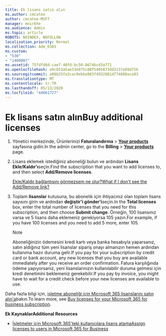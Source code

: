 ```yaml
---
title: Ek lisans satın alın
ms.author: cmcatee
author: cmcatee-MSFT
manager: mnirkhe
ms.audience: Admin
ms.topic: article
ROBOTS: NOINDEX, NOFOLLOW
localization_priority: Normal
ms.collection: Adm_O365
ms.custom:
- "530"
- "1400007"
ms.assetid: 75fdfd6d-cae7-40fd-bc50-8674bcd3a771
ms.openlocfilehash: a9cb53a5ae33e075c00f5405873dd3137e89d75b
ms.sourcegitcommit: a98b25fa3cac9ebba983f4932881d774880aca93
ms.translationtype: MT
ms.contentlocale: tr-TR
ms.lasthandoff: 05/13/2020
ms.locfileid: "44061727"
---
```

# <a name="buy-additional-licenses"></a><span data-ttu-id="2f1f1-102">Ek lisans satın alın</span><span class="sxs-lookup"><span data-stu-id="2f1f1-102">Buy additional licenses</span></span>

1. <span data-ttu-id="2f1f1-103">Yönetici merkezinde, Ürünlerinizi **Faturalandırma** \> **[Your products](https://go.microsoft.com/fwlink/p/?linkid=842054)** sayfasına gidin.</span><span class="sxs-lookup"><span data-stu-id="2f1f1-103">In the admin center, go to the **Billing** \> **[Your products](https://go.microsoft.com/fwlink/p/?linkid=842054)** page.</span></span>

2. <span data-ttu-id="2f1f1-104">Lisans eklemek istediğiniz aboneliği bulun ve ardından **Lisans Ekle/Kaldır'ı**seçin.</span><span class="sxs-lookup"><span data-stu-id="2f1f1-104">Find the subscription that you want to add licenses to, and then select **Add/Remove licenses**.</span></span>

    [<span data-ttu-id="2f1f1-105">Ekle/Kaldır bağlantısını görmezsem ne olur?</span><span class="sxs-lookup"><span data-stu-id="2f1f1-105">What if I don't see the Add/Remove link?</span></span>](https://docs.microsoft.com/office365/admin/subscriptions-and-billing/buy-licenses#what-if-i-dont-see-the-addremove-licenses-link)

3. <span data-ttu-id="2f1f1-106">Toplam **lisanslar** kutusuna, bu abonelik için ihtiyacınız olan toplam lisans sayısını girin ve ardından **değiştir'i gönder'i**seçin.</span><span class="sxs-lookup"><span data-stu-id="2f1f1-106">In the **Total licenses** box, enter the total number of licenses that you need for this subscription, and then choose **Submit change**.</span></span> <span data-ttu-id="2f1f1-107">Örneğin, 100 lisansınız varsa ve 5 lisans daha eklemeniz gerekiyorsa 105 yazın.</span><span class="sxs-lookup"><span data-stu-id="2f1f1-107">For example, if you have 100 licenses and you need to add 5 more, enter 105.</span></span>

    > [!NOTE]
    > <span data-ttu-id="2f1f1-108">Aboneliğinizin ödemesini kredi kartı veya banka hesabıyla yaparsanız, satın aldığınız tüm yeni lisanslar sipariş onayı almanızın hemen ardından kullanıma hazır duruma gelir.</span><span class="sxs-lookup"><span data-stu-id="2f1f1-108">If you pay for your subscription by credit card or bank account, any new licenses that you buy are available immediately after you receive an order confirmation.</span></span> <span data-ttu-id="2f1f1-109">Fatura karşılığında ödeme yapıyorsanız, yeni lisanslarınızın kullanılabilir duruma gelmesi için kredi denetimini beklemeniz gerekebilir.</span><span class="sxs-lookup"><span data-stu-id="2f1f1-109">If you pay by invoice, you might have to wait for a credit check before your new licenses are available to use.</span></span>

<span data-ttu-id="2f1f1-110">Daha fazla bilgi için, [işletme aboneliği için Microsoft 365 lisanslarını satın alın'a](https://docs.microsoft.com/office365/admin/subscriptions-and-billing/buy-licenses)bakın.</span><span class="sxs-lookup"><span data-stu-id="2f1f1-110">To learn more, see [Buy licenses for your Microsoft 365 for business subscription](https://docs.microsoft.com/office365/admin/subscriptions-and-billing/buy-licenses).</span></span>  

<span data-ttu-id="2f1f1-111">**Ek Kaynaklar**</span><span class="sxs-lookup"><span data-stu-id="2f1f1-111">**Additional Resources**</span></span>

- [<span data-ttu-id="2f1f1-112">İşletmeler için Microsoft 365'teki kullanıcılara lisans atama</span><span class="sxs-lookup"><span data-stu-id="2f1f1-112">Assign licenses to users in Microsoft 365 for Business</span></span>](https://docs.microsoft.com/office365/admin/subscriptions-and-billing/assign-licenses-to-users)
